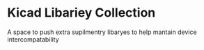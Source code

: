 # Kicad Libariey Collection
A space to push extra supilmentry libaryes to help mantain device intercompatability
